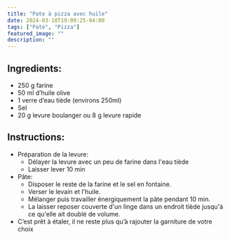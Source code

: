 ```yaml
---
title: "Pate à pizza avec huile"
date: 2024-03-18T19:09:25-04:00
tags: ["Pate", "Pizza"]
featured_image: ""
description: ""
---
```


## Ingredients:

- 250 g farine
- 50 ml d’huile olive
- 1 verre d’eau tiède (environs 250ml)
- Sel
- 20 g levure boulanger ou 8 g levure rapide

## Instructions:

- Préparation de la levure:
    - Délayer la levure avec un peu de farine dans l'eau tiède
    - Laisser lever 10 min
- Pâte:
    - Disposer le reste de la farine et le sel en fontaine.
    - Verser le levain et l'huile.
    - Mélanger puis travailler énergiquement la pâte pendant 10 min.
    - La laisser reposer couverte d'un linge dans un endroit tiède jusqu'à ce qu'elle ait doublé de volume.
- C’est prêt à étaler, il ne reste plus qu’à rajouter la garniture de votre choix


